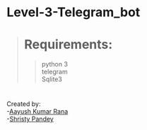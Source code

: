 # Level-3-Telegram_bot
#  
> # Requirements:  
>>python 3  
>>telegram  
>>Sqlite3

#  
Created by:  
-[Aayush Kumar Rana](https://github.com/aayushakrrana)  
-[Shristy Pandey](https://github.com/shristy100)
